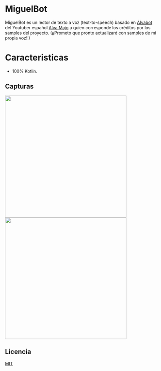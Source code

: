 # MiguelBot

MiguelBot es un lector de texto a voz (text-to-speech) basado en [Alvabot](https://5ro4.itch.io/alvabot) del Youtuber español [Alva Majo](https://www.youtube.com/user/5ro4) a quien corresponde los créditos por los samples del proyecto.
(¡¡Prometo que pronto actualizaré con samples de mi propia voz!!)

# Caracteristicas

- 100% Kotlin.

## Capturas

<p float="left">
<img src="https://user-images.githubusercontent.com/73041531/121473236-f7cb5d00-c987-11eb-9e73-415e34bf1688.png" width="400" />
<img src="https://user-images.githubusercontent.com/73041531/121473264-031e8880-c988-11eb-940f-c3154e463894.png" width="400" />
</p>


## Licencia
[MIT](https://github.com/mpadillaespino/miguelbot/blob/master/LICENSE)
